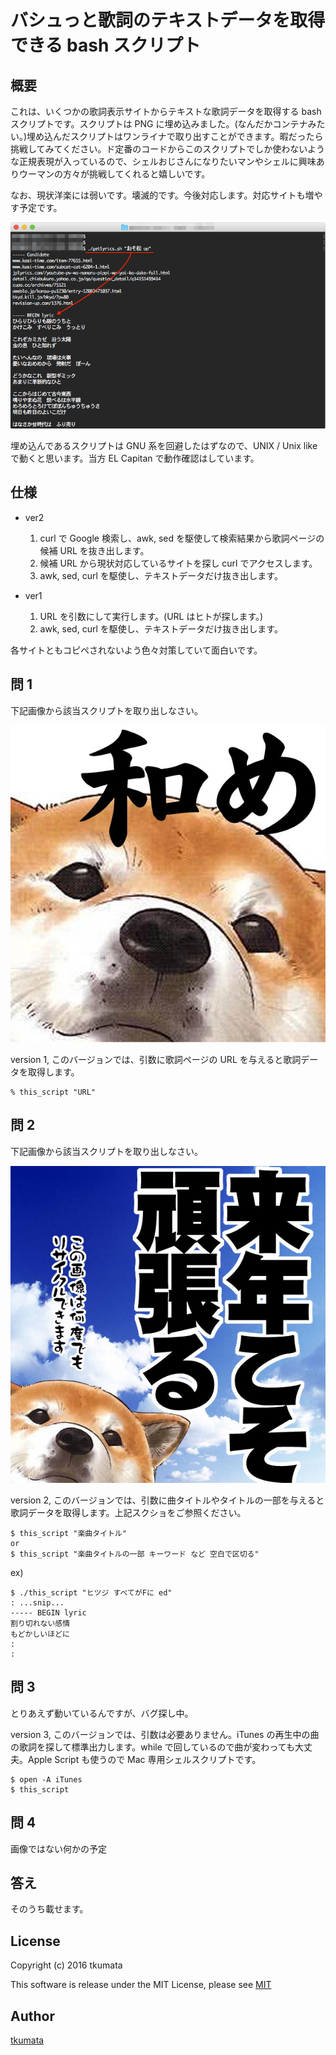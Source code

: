 # バシュっと歌詞のテキストデータを取得できる bash スクリプト

## 概要
これは、いくつかの歌詞表示サイトからテキストな歌詞データを取得する bash スクリプトです。スクリプトは PNG に埋め込みました。(なんだかコンテナみたい。)埋め込んだスクリプトはワンライナで取り出すことができます。暇だったら挑戦してみてください。ド定番のコードからこのスクリプトでしか使わないような正規表現が入っているので、シェルおじさんになりたいマンやシェルに興味ありウーマンの方々が挑戦してくれると嬉しいです。

なお、現状洋楽には弱いです。壊滅的です。今後対応します。対応サイトも増やす予定です。

!["ver 2 スクショ"](./ScreenShot.png)

埋め込んであるスクリプトは GNU 系を回避したはずなので、UNIX / Unix like で動くと思います。当方 EL Capitan で動作確認はしています。

## 仕様
- ver2
    1. curl で Google 検索し、awk, sed を駆使して検索結果から歌詞ページの候補 URL を抜き出します。
    2. 候補 URL から現状対応しているサイトを探し curl でアクセスします。
    3. awk, sed, curl を駆使し、テキストデータだけ抜き出します。

- ver1
    1. URL を引数にして実行します。(URL はヒトが探します。)
    2. awk, sed, curl を駆使し、テキストデータだけ抜き出します。

各サイトともコピペされないよう色々対策していて面白いです。

## 問 1
下記画像から該当スクリプトを取り出しなさい。

!["Q1"](./aaa.png)

version 1, このバージョンでは、引数に歌詞ページの URL を与えると歌詞データを取得します。
```
% this_script "URL"
```

## 問 2
下記画像から該当スクリプトを取り出しなさい。

!["Q2"](./bbb.png)

version 2, このバージョンでは、引数に曲タイトルやタイトルの一部を与えると歌詞データを取得します。上記スクショをご参照ください。
```
$ this_script "楽曲タイトル"
or
$ this_script "楽曲タイトルの一部 キーワード など 空白で区切る"
```
ex)
```
$ ./this_script "ヒツジ すべてがFに ed"
: ...snip...
----- BEGIN lyric
割り切れない感情
もどかしいほどに
:
:
```

## 問 3
とりあえず動いているんですが、バグ探し中。

version 3, このバージョンでは、引数は必要ありません。iTunes の再生中の曲の歌詞を探して標準出力します。while で回しているので曲が変わっても大丈夫。Apple Script も使うので Mac 専用シェルスクリプトです。
```
$ open -A iTunes
$ this_script
```

## 問 4
画像ではない何かの予定

## 答え
そのうち載せます。

## License
Copyright (c) 2016 tkumata

This software is release under the MIT License, please see [MIT](http://opensource.org/licenses/mit-license.php)

## Author
[tkumata](https://github.com/tkumata)
